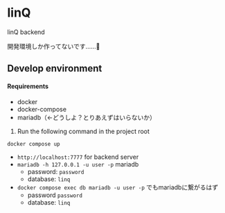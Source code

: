 # linQ

linQ backend

開発環境しか作ってないです……🙏

## Develop environment

#### Requirements

- docker
- docker-compose
- mariadb（←どうしよ？とりあえずはいらないか）

1. Run the following command in the project root
```
docker compose up
```

- `http://localhost:7777` for backend server
- `mariadb -h 127.0.0.1 -u user -p` mariadb
    - password: `password`
    - database: `linq`
- `docker compose exec db mariadb -u user -p` でもmariadbに繋がるはず
    - password `password`
    - database: `linq`
